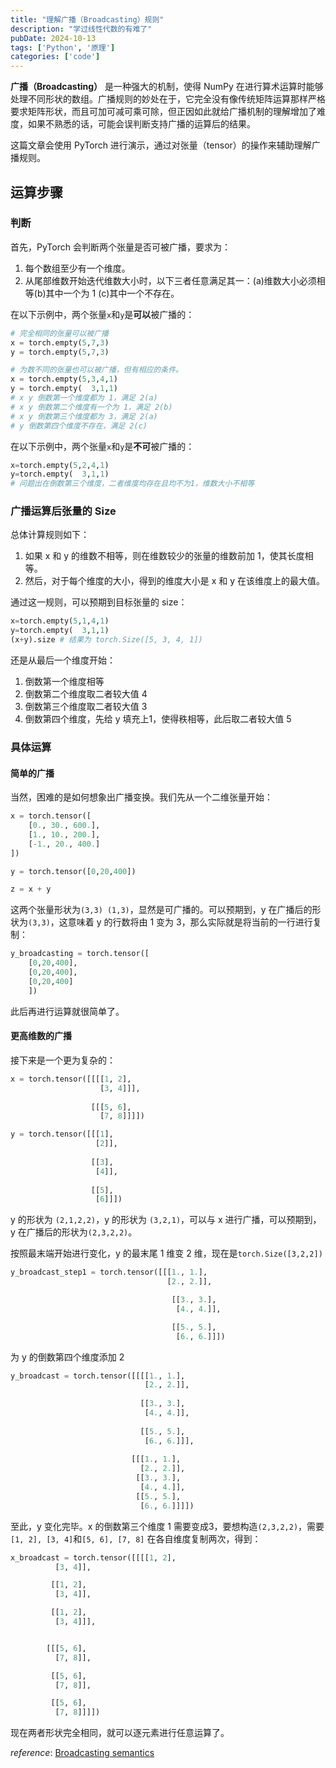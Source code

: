 ```yaml
---
title: "理解广播（Broadcasting）规则"
description: "学过线性代数的有难了"
pubDate: 2024-10-13
tags: ['Python', '原理']
categories: ['code']
---
```

**广播（Broadcasting）** 是一种强大的机制，使得 NumPy 在进行算术运算时能够处理不同形状的数组。广播规则的妙处在于，它完全没有像传统矩阵运算那样严格要求矩阵形状，而且可加可减可乘可除，但正因如此就给广播机制的理解增加了难度，如果不熟悉的话，可能会误判断支持广播的运算后的结果。

这篇文章会使用 PyTorch 进行演示，通过对张量（tensor）的操作来辅助理解广播规则。


## 运算步骤



### 判断

首先，PyTorch 会判断两个张量是否可被广播，要求为：

1. 每个数组至少有一个维度。
2. 从尾部维数开始迭代维数大小时，以下三者任意满足其一：(a)维数大小必须相等(b)其中一个为 1 (c)其中一个不存在。

在以下示例中，两个张量`x`和`y`是**可以**被广播的：

```python
# 完全相同的张量可以被广播
x = torch.empty(5,7,3)
y = torch.empty(5,7,3)

# 为数不同的张量也可以被广播，但有相应的条件。
x = torch.empty(5,3,4,1)
y = torch.empty(  3,1,1)
# x y 倒数第一个维度都为 1，满足 2(a)
# x y 倒数第二个维度有一个为 1，满足 2(b)
# x y 倒数第三个维度都为 3，满足 2(a)
# y 倒数第四个维度不存在，满足 2(c)
```

在以下示例中，两个张量`x`和`y`是**不可**被广播的：

```python
x=torch.empty(5,2,4,1)
y=torch.empty(  3,1,1)
# 问题出在倒数第三个维度，二者维度均存在且均不为1，维数大小不相等
```



### 广播运算后张量的 Size

总体计算规则如下：

1. 如果 x 和 y 的维数不相等，则在维数较少的张量的维数前加 1，使其长度相等。
2. 然后，对于每个维度的大小，得到的维度大小是 x 和 y 在该维度上的最大值。

通过这一规则，可以预期到目标张量的 size：

```python
x=torch.empty(5,1,4,1)
y=torch.empty(  3,1,1)
(x+y).size # 结果为 torch.Size([5, 3, 4, 1])
```

还是从最后一个维度开始：

1. 倒数第一个维度相等
2. 倒数第二个维度取二者较大值 4
3. 倒数第三个维度取二者较大值 3
4. 倒数第四个维度，先给 y 填充上1，使得秩相等，此后取二者较大值 5



### 具体运算



#### 简单的广播

当然，困难的是如何想象出广播变换。我们先从一个二维张量开始：

```python
x = torch.tensor([
    [0., 30., 600.], 
    [1., 10., 200.], 
    [-1., 20., 400.]
])

y = torch.tensor([0,20,400])

z = x + y
```

这两个张量形状为`(3,3) (1,3)`，显然是可广播的。可以预期到，y 在广播后的形状为`(3,3)`，这意味着 y 的行数将由 1 变为 3，那么实际就是将当前的一行进行复制：

``` python
y_broadcasting = torch.tensor([
    [0,20,400],
    [0,20,400],
    [0,20,400]
    ])
```

此后再进行运算就很简单了。

#### 更高维数的广播

接下来是一个更为复杂的：

```python
x = torch.tensor([[[[1, 2],
                    [3, 4]]],
                  
                  [[[5, 6],
                    [7, 8]]]])

y = torch.tensor([[[1],
                   [2]],
                  
                  [[3],
                   [4]],
                  
                  [[5],
                   [6]]])
```

y 的形状为 `(2,1,2,2)`，y 的形状为 `(3,2,1)`，可以与 x 进行广播，可以预期到，y 在广播后的形状为`(2,3,2,2)`。

按照最末端开始进行变化，y 的最末尾 1 维变 2 维，现在是`torch.Size([3,2,2])`

```python
y_broadcast_step1 = torch.tensor([[[1., 1.],
                                   [2., 2.]],

                                    [[3., 3.],
                                     [4., 4.]],

                                    [[5., 5.],
                                     [6., 6.]]])
```

为 y 的倒数第四个维度添加 2

```python
y_broadcast = torch.tensor([[[[1., 1.],
                              [2., 2.]],
                             
                             [[3., 3.],
                              [4., 4.]],
                             
                             [[5., 5.],
                              [6., 6.]]],
                            
                           [[[1., 1.],
                             [2., 2.]],
                            [[3., 3.],
                             [4., 4.]],
                            [[5., 5.],
                             [6., 6.]]]])
```

至此，y 变化完毕。x 的倒数第三个维度 1 需要变成3，要想构造`(2,3,2,2)`，需要 `[1, 2], [3, 4]`和`[5, 6], [7, 8]` 在各自维度复制两次，得到：

```python
x_broadcast = torch.tensor([[[[1, 2],
          [3, 4]],

         [[1, 2],
          [3, 4]],

         [[1, 2],
          [3, 4]]],


        [[[5, 6],
          [7, 8]],

         [[5, 6],
          [7, 8]],

         [[5, 6],
          [7, 8]]]])
```

现在两者形状完全相同，就可以逐元素进行任意运算了。

_reference_: [Broadcasting semantics](https://pytorch.org/docs/stable/notes/broadcasting.html#in-place-semantics)
